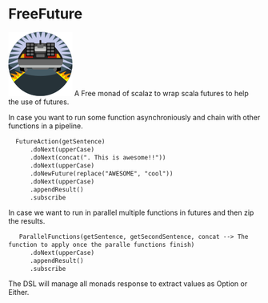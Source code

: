 # FreeFuture
![My image](img/future.png)
A Free monad of scalaz to wrap scala futures to help the use of futures.

In case you want to run some function asynchroniously and chain with other functions in a pipeline.

```
  FutureAction(getSentence)
      .doNext(upperCase)
      .doNext(concat(". This is awesome!!"))
      .doNext(upperCase)
      .doNewFuture(replace("AWESOME", "cool"))
      .doNext(upperCase)
      .appendResult()
      .subscribe

```

In case we want to run in parallel multiple functions in futures and then zip the results.

```
   ParallelFunctions(getSentence, getSecondSentence, concat --> The function to apply once the paralle functions finish)
      .doNext(upperCase)
      .appendResult()
      .subscribe
```

The DSL will manage all monads response to extract values as Option or Either.
